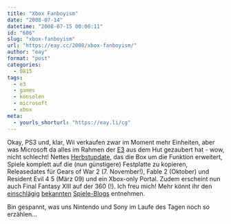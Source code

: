```yaml
---
title: "Xbox Fanboyism"
date: "2008-07-14"
datetime: "2008-07-15 00:00:11"
id: "606"
slug: "xbox-fanboyism"
url: "https://eay.cc/2008/xbox-fanboyism/"
author: "eay"
format: "post"
categories:
  - 0815
tags:
  - e3
  - games
  - konsolen
  - microsoft
  - xbox
meta:
  - yourls_shorturl: "https://eay.li/cg"
---
```


Okay, PS3 und, klar, Wii verkaufen zwar im Moment mehr Einheiten, aber was Microsoft da alles im Rahmen der [E3](http://www.e3expo.com/) aus dem Hut gezaubert hat - wow, nicht schlecht! Nettes [Herbstupdate](http://www.dreisechzig.net/wp/archives/1292), das die Box um die Funktion erweitert, Spiele komplett auf die (nun günstigere) Festplatte zu kopieren, Releasedates für Gears of War 2 (7. November!), Fable 2 (Oktober) und Resident Evil 4 5 (März 09) und ein Xbox-only Portal. Zudem erscheint nun auch Final Fantasy XIII auf der 360 (!). Ich freu mich! Mehr könnt ihr den [einschlägig](http://www.destructoid.com/) [bekannten](http://kotaku.com/) [Spiele-Blogs](http://onipepper.de/) entnehmen.

Bin gespannt, was uns Nintendo und Sony im Laufe des Tagen noch so erzählen...
